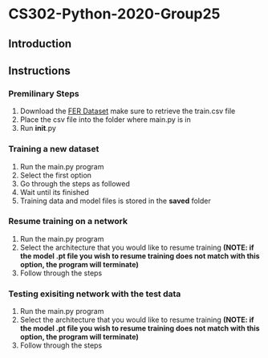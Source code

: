 # CS302-Python-2020-Group25

## Introduction

## Instructions

### Premilinary Steps
  1.  Download the [FER Dataset](https://www.kaggle.com/c/challenges-in-representation-learning-facial-expression-recognition-challenge/data) make sure to retrieve the train.csv file
  2.  Place the csv file into the folder where main.py is in
  3.  Run __init__.py

### Training a new dataset
  1.  Run the main.py program
  2.  Select the first option
  3.  Go through the steps as followed
  4.  Wait until its finished
  5.  Training data and model files is stored in the **saved** folder

### Resume training on a network
  1.  Run the main.py program
  2.  Select the architecture that you would like to resume training 
  **(NOTE: if the model .pt file you wish to resume training does not match with this option, the program will terminate)**
  3.  Follow through the steps

### Testing exisiting network with the test data
  1. Run the main.py program
  2.  Select the architecture that you would like to resume training 
  **(NOTE: if the model .pt file you wish to resume training does not match with this option, the program will terminate)**
  3.  Follow through the steps

